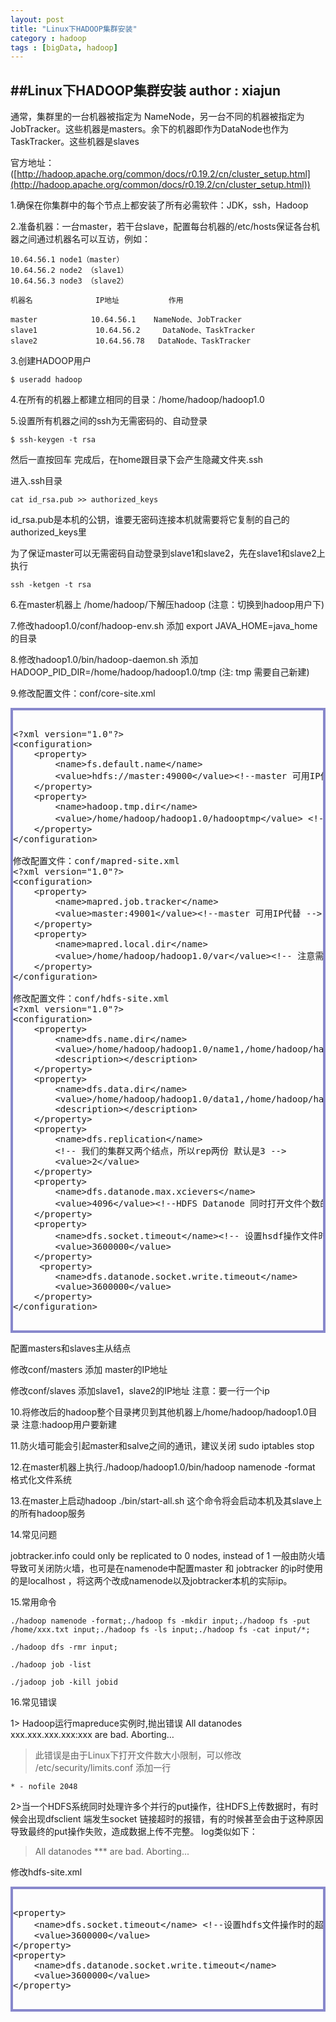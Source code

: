 ```yaml
---
layout: post
title: "Linux下HADOOP集群安装"
category : hadoop
tags : [bigData, hadoop]
---
```

##Linux下HADOOP集群安装
**author : xiajun**
-
通常，集群里的一台机器被指定为 NameNode，另一台不同的机器被指定为JobTracker。这些机器是masters。余下的机器即作为DataNode也作为TaskTracker。这些机器是slaves

官方地址：([http://hadoop.apache.org/common/docs/r0.19.2/cn/cluster_setup.html](http://hadoop.apache.org/common/docs/r0.19.2/cn/cluster_setup.html))

1.确保在你集群中的每个节点上都安装了所有必需软件：JDK，ssh，Hadoop

2.准备机器：一台master，若干台slave，配置每台机器的/etc/hosts保证各台机器之间通过机器名可以互访，例如：

    10.64.56.1 node1（master）   
    10.64.56.2 node2 （slave1）   
    10.64.56.3 node3 （slave2）

	机器名              IP地址           作用

	master            10.64.56.1    NameNode、JobTracker
	slave1             10.64.56.2     DataNode、TaskTracker
	slave2             10.64.56.78   DataNode、TaskTracker
3.创建HADOOP用户

    $ useradd hadoop
4.在所有的机器上都建立相同的目录：/home/hadoop/hadoop1.0

5.设置所有机器之间的ssh为无需密码的、自动登录

	$ ssh-keygen -t rsa
然后一直按回车 完成后，在home跟目录下会产生隐藏文件夹.ssh

进入.ssh目录   

	cat id_rsa.pub >> authorized_keys 
 id_rsa.pub是本机的公钥，谁要无密码连接本机就需要将它复制的自己的authorized_keys里

 为了保证master可以无需密码自动登录到slave1和slave2，先在slave1和slave2上执行

	ssh -ketgen -t rsa
6.在master机器上 /home/hadoop/下解压hadoop (注意：切换到hadoop用户下)

7.修改hadoop1.0/conf/hadoop-env.sh 添加 export JAVA_HOME=java_home的目录

8.修改hadoop1.0/bin/hadoop-daemon.sh 添加 HADOOP_PID_DIR=/home/hadoop/hadoop1.0/tmp (注: tmp 需要自己新建)

9.修改配置文件：conf/core-site.xml

<?prettify lang=xml linenums=true?>
<pre class="prettyprint linenums" id="quine" style="border:4px solid #88c">
<xmp>
<?xml version="1.0"?>
<configuration>
	<property>
		<name>fs.default.name</name>
		<value>hdfs://master:49000</value><!--master 可用IP代替 -->
	</property>
	<property>
		<name>hadoop.tmp.dir</name>
		<value>/home/hadoop/hadoop1.0/hadooptmp</value> <!-- 注意需要新建hadooptmp目录 -->
	</property>
</configuration>

修改配置文件：conf/mapred-site.xml
<?xml version="1.0"?> 
<configuration> 
	<property> 
		<name>mapred.job.tracker</name> 
		<value>master:49001</value><!--master 可用IP代替 -->
	</property> 
	<property> 
		<name>mapred.local.dir</name> 
		<value>/home/hadoop/hadoop1.0/var</value><!-- 注意需要新建var目录 并附上可执行的权限 重要 -->
	</property> 
</configuration>

修改配置文件：conf/hdfs-site.xml
<?xml version="1.0"?>
<configuration>
	<property>
		<name>dfs.name.dir</name>
		<value>/home/hadoop/hadoop1.0/name1,/home/hadoop/hadoop1.0/name2</value>
		<description></description>
	</property>
	<property>
		<name>dfs.data.dir</name>
		<value>/home/hadoop/hadoop1.0/data1,/home/hadoop/hadoop1.0/data2</value>
		<description></description>
	</property>
	<property>
		<name>dfs.replication</name>
		<!-- 我们的集群又两个结点，所以rep两份 默认是3 -->
		<value>2</value>
	</property>
	<property>
        <name>dfs.datanode.max.xcievers</name>
        <value>4096</value><!--HDFS Datanode 同时打开文件个数的上限-->
    </property>
	<property>
        <name>dfs.socket.timeout</name><!-- 设置hsdf操作文件时的超时时间 如果有hbase最好将hbase的设置和这个一样 -->
        <value>3600000</value>
    </property>
	 <property>
        <name>dfs.datanode.socket.write.timeout</name>
        <value>3600000</value>
    </property>
</configuration>
</xmp>
</pre>
配置masters和slaves主从结点

修改conf/masters 添加 master的IP地址

修改conf/slaves   添加slave1，slave2的IP地址 注意：要一行一个ip

10.将修改后的hadoop整个目录拷贝到其他机器上/home/hadoop/hadoop1.0目录  注意:hadoop用户要新建 

11.防火墙可能会引起master和salve之间的通讯，建议关闭  sudo iptables stop

12.在master机器上执行./hadoop/hadoop1.0/bin/hadoop namenode -format 格式化文件系统

13.在master上启动hadoop ./bin/start-all.sh 这个命令将会启动本机及其slave上的所有hadoop服务

14.常见问题

 jobtracker.info could only be replicated to 0 nodes, instead of 1 一般由防火墙导致可关闭防火墙，也可是在namenode中配置master 和 jobtracker 的ip时使用的是localhost ，将这两个改成namenode以及jobtracker本机的实际ip。

15.常用命令

	./hadoop namenode -format;./hadoop fs -mkdir input;./hadoop fs -put /home/xxx.txt input;./hadoop fs -ls input;./hadoop fs -cat input/*;

	./hadoop dfs -rmr input;

	./hadoop job -list

	./jadoop job -kill jobid
16.常见错误

1> Hadoop运行mapreduce实例时,抛出错误 All datanodes xxx.xxx.xxx.xxx:xxx are bad. Aborting…
> 此错误是由于Linux下打开文件数大小限制，可以修改 /etc/security/limits.conf 添加一行

	* - nofile 2048
2>当一个HDFS系统同时处理许多个并行的put操作，往HDFS上传数据时，有时候会出现dfsclient 端发生socket 链接超时的报错，有的时候甚至会由于这种原因导致最终的put操作失败，造成数据上传不完整。
log类似如下：
>All datanodes  *** are bad. Aborting...

修改hdfs-site.xml

<?prettify lang=xml linenums=true?>
<pre class="prettyprint linenums" id="quine" style="border:4px solid #88c">
<xmp>
<property>
	<name>dfs.socket.timeout</name> <!--设置hdfs文件操作时的超时时间 -->
	<value>3600000</value>
</property>
<property>
	<name>dfs.datanode.socket.write.timeout</name>
	<value>3600000</value>
</property>
</xmp>
</pre>
